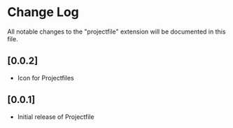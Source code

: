 # Change Log

All notable changes to the "projectfile" extension will be documented in this file.

## [0.0.2]

- Icon for Projectfiles

## [0.0.1]

- Initial release of Projectfile
